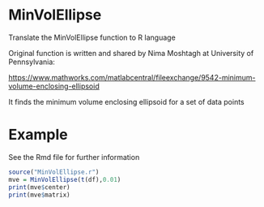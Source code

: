 # MinVolEllipse
Translate the MinVolEllipse function to R language

Original function is written and shared by Nima Moshtagh at University of Pennsylvania:

https://www.mathworks.com/matlabcentral/fileexchange/9542-minimum-volume-enclosing-ellipsoid

It finds the minimum volume enclosing ellipsoid for a set of data points

# Example

See the Rmd file for further information

```r
source("MinVolEllipse.r")
mve = MinVolEllipse(t(df),0.01)
print(mve$center)
print(mve$matrix)
```
